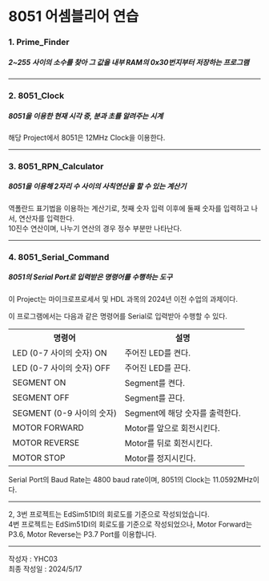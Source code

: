 # 8051 어셈블리어 연습
<!-- # 8051 Assembly Language Practice -->

### 1. Prime_Finder

##### 2~255 사이의 소수를 찾아 그 값을 내부 RAM의 0x30번지부터 저장하는 프로그램

---
### 2. 8051_Clock

##### 8051을 이용한 현재 시각 중, 분과 초를 알려주는 시계

해당 Project에서 8051은 12MHz Clock을 이용한다.  

---
### 3. 8051_RPN_Calculator

##### 8051을 이용해 2자리 수 사이의 사칙연산을 할 수 있는 계산기

역폴란드 표기법을 이용하는 계산기로, 첫째 숫자 입력 이후에 둘째 숫자를 입력하고 나서, 연산자를 입력한다.  
10진수 연산이며, 나누기 연산의 경우 정수 부분만 나타난다.  

---
### 4. 8051_Serial_Command

##### 8051의 Serial Port로 입력받은 명령어를 수행하는 도구

이 Project는 마이크로프로세서 및 HDL 과목의 2024년 이전 수업의 과제이다.  

이 프로그램에서는 다음과 같은 명령어를 Serial로 입력받아 수행할 수 있다.  
<table>
    <tr>
        <th>명령어</th>
        <th>설명</th>
    </tr>
    <tr>
        <td>LED (0-7 사이의 숫자) ON</td>
        <td>주어진 LED를 켠다.</td>
    </tr>
    <tr>
        <td>LED (0-7 사이의 숫자) OFF</td>
        <td>주어진 LED를 끈다.</td>
    </tr>
    <tr>
        <td>SEGMENT ON</td>
        <td>Segment를 켠다.</td>
    </tr>
    <tr>
        <td>SEGMENT OFF</td>
        <td>Segment를 끈다.</td>
    </tr>
    <tr>
        <td>SEGMENT (0-9 사이의 숫자)</td>
        <td>Segment에 해당 숫자를 출력한다.</td>
    </tr>
    <tr>
        <td>MOTOR FORWARD</td>
        <td>Motor를 앞으로 회전시킨다.</td>
    </tr>
    <tr>
        <td>MOTOR REVERSE</td>
        <td>Motor를 뒤로 회전시킨다.</td>
    </tr>
    <tr>
        <td>MOTOR STOP</td>
        <td>Motor를 정지시킨다.</td>
    </tr>
</table>

Serial Port의 Baud Rate는 4800 baud rate이며, 8051의 Clock는 11.0592MHz이다.  

---
2, 3번 프로젝트는 EdSim51DI의 회로도를 기준으로 작성되었습니다.  
4번 프로젝트는 EdSim51DI의 회로도를 기준으로 작성되었으나, Motor Forward는 P3.6, Motor Reverse는 P3.7 Port를 이용합니다.  

---
작성자 : YHC03  
최종 작성일 : 2024/5/17  